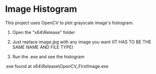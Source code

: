 # Image Histogram

This project uses OpenCV to plot grayscale image's histogram.

1) Open the "x64\Release\" folder

2) Just replace image.jpg with any image you want (IT HAS TO BE THE SAME NAME AND FILE TYPE)

3) Run the .exe and see the histogram

.exe found at x64\Release\OpenCV_FirstImage.exe

